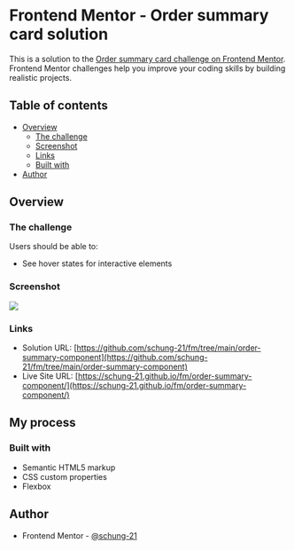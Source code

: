 # Frontend Mentor - Order summary card solution

This is a solution to the [Order summary card challenge on Frontend Mentor](https://www.frontendmentor.io/challenges/order-summary-component-QlPmajDUj). Frontend Mentor challenges help you improve your coding skills by building realistic projects. 

## Table of contents

- [Overview](#overview)
  - [The challenge](#the-challenge)
  - [Screenshot](#screenshot)
  - [Links](#links)
  - [Built with](#built-with)
- [Author](#author)

## Overview

### The challenge

Users should be able to:

- See hover states for interactive elements

### Screenshot

![](./screenshot.jpg)

### Links

- Solution URL: [https://github.com/schung-21/fm/tree/main/order-summary-component](https://github.com/schung-21/fm/tree/main/order-summary-component)
- Live Site URL: [https://schung-21.github.io/fm/order-summary-component/](https://schung-21.github.io/fm/order-summary-component/)

## My process

### Built with

- Semantic HTML5 markup
- CSS custom properties
- Flexbox

## Author

- Frontend Mentor - [@schung-21](https://www.frontendmentor.io/profile/schung-21)